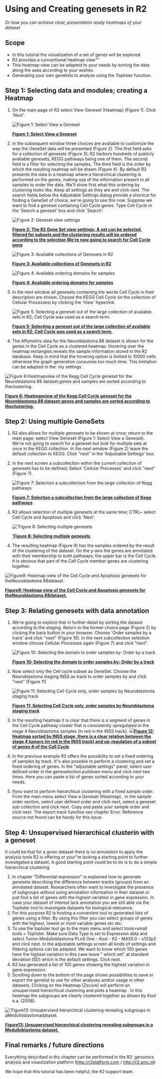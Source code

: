 <a id="using_and_creating_genesets"></a>

Using and Creating genesets in R2
===============================



*Or how you can achieve clear, presentation ready heatmaps of your
dataset*





Scope
-----

-   In this tutorial the visualization of a set of genes will be
    explored
-   R2 provides a conventional heatmap view""
-   This heatmap view can be adapted to your needs by sorting the data
    along the axes according to your wishes.
-   Generating your own genelists to analyze using the
    Toplister function.





Step 1: Selecting data and modules; creating a Heatmap
---------------

1.  On the main page of R2 select View Geneset (Heatmap) (Figure 1).
    Click 'Next'.
    
	![](_static/images/UsingGenesets_Select.png "Figure    1: Select View a    Geneset")
	
	[**Figure    1: Select View a    Geneset**](_static/images/UsingGenesets_Select.png)
	
2.  In the subsequent window three choices are available to customize
    the way the GeneSet data will be presented (Figure 2). The first
    field asks for a collection of genesets (Figure 3); R2 harbors
    hundreds of publicly available genesets, KEGG pathways being one
    of them. The second field is a filter for selecting the samples. The
    third field is the order by which the resulting heatmap will be
    drawn (Figure 4). By default R2 presents the data in a heatmap where
    a hierarchical clustering is performed on the genes, making use of
    the information present in all samples to order the data. We'll show
    first what this ordering by clustering looks like. Keep all settings
    as they are and click next. The search fields below the Adjustable
    Settings dialog provide a shortcut for finding a GeneSet of choice,
    we're going to use this now. Suppose we want to find a geneset
    containing Cell Cycle genes. Type Cell Cycle in the 'Search a
    geneset' box and click 'Search'.

	![](_static/images/UsingGenesets_Settings.png "Figure 2: Geneset view settings")
	
	[**Figure    2: The R2 Gene Set view settings; A set can be selected, filtered for subsets and the clustering results will be ordered according to the selection We're now going to search for Cell Cycle gene**](_static/images/UsingGenesets_Settings.png)
    
	![](_static/images/UsingGenesets_Collections.png "Figure    3: Available collections of Genesets in    R2")
	
	[**Figure    3: Available collections of Genesets in    R2**](_static/images/UsingGenesets_Collections.png)
	
	![](_static/images/UsingGenesets_Ordering.png "Figure    4: Available ordering domains for    samples")
	
	[**Figure    4: Available ordering domains for    samples**](_static/images/UsingGenesets_Ordering.png)
	
3.  In the next window all genesets containing the words Cell Cycle in
    their description are shown. Choose the KEGG Cell Cycle (in the
    collection of Cellular Processes) by clicking the 'View' hyperlink.
    
	![](_static/images/UsingGenesets_Selecting.png "Figure    5: Selecting a geneset out of the large collection of available sets    in R2; Cell Cycle was used as a    search term.")
	
	[**Figure    5: Selecting a geneset out of the large collection of available sets    in R2; Cell Cycle was used as a    search term.**](_static/images/UsingGenesets_Selecting.png)
	
4.  The Affymetrix data for the Neuroblastoma 88 dataset is shown for
    the genes in the Cell Cycle as a clustered heatmap. Hovering over
    the heatmap rectangles reveals the sample information stored in the
    R2 database. Keep in mind that the hovering option is limited to
    10000 cells otherwise the graph generation consumes too much time.
    This limitation can be adapted in the \`my settings\`.


![](_static/images/UsingGenesets_Heatmap.png "Figure 6:Heatmapview of the Kegg Cell Cycle geneset for the Neuroblastoma 88 dataset;genes and samples are sorted according to theclustering.")
	
[**Figure 6: Heatmapview of the Kegg Cell Cycle geneset for the Neuroblastoma 88 dataset;genes and samples are sorted according to theclustering.**](_static/images/UsingGenesets_Heatmap.png)
	





Step 2: Using multiple GeneSets
---------------

1.  R2 also allows for multiple genesets to be shown at once; return to
    the main page; select View Geneset (Figure 1: Select View
    a Geneset). We're not going to search for a geneset but look for
    multiple sets at once in the KEGG collection. In the next window
    (Figure 2) leave the default collection to KEGG. Click "next" in the
    'Adjustable Settings' box.
2.  In the next screen a subcollection within the current collection of
    genesets has to be defined; Select 'Cellular Processes' and click
    "next" (Figure 7).
    
	![](_static/images/UsingGenesets_Subcollection.png "Figure    7: Selection a subcollection from the large collection of Kegg    pathways")
	
	[**Figure    7: Selection a subcollection from the large collection of Kegg    pathways**](_static/images/UsingGenesets_Subcollection.png)
	
3.  R2 allows selection of multiple genesets at the same time; CTRL+
    select Cell Cycle and Apoptosis and click 'Next'.
    
	![](_static/images/UsingGenesets_Doubleselect.png "'Figure    8: Selecting multiple    genesets")
	
	[**'Figure    8: Selecting multiple    genesets**](_static/images/UsingGenesets_Doubleselect.png)
	
4.  The resulting heatmap (Figure 9) has the samples ordered by the
    result of the clustering of the dataset. On the y-axis the genes are
    annotated with their membership to both pathways; the upper bar is
    the Cell Cycle. It is obvious that part of the Cell Cycle member
    genes are clustering together.


![](_static/images/UsingGenesets_Heatmap2.png "Figure9: Heatmap view of the Cell Cycle and Apoptosis genesets for theNeuroblastoma 88dataset.")
	
[**Figure9: Heatmap view of the Cell Cycle and Apoptosis genesets for theNeuroblastoma 88dataset.**](_static/images/UsingGenesets_Heatmap2.png)
	





Step 3: Relating genesets with data annotation
---------------

1.  We're going to explore that in further detail by sorting the dataset
    according to the staging. Return to the former choice page
    (Figure 2) by clicking the back button in your browser. Choose
    'Order samples by a track' and click "next" (Figure 10). In the next
    subcollection selection window choose Cellular Processes again
    (Figure 7) and click "next".
    
	![](_static/images/UsingGenesets_SelectDomain.png "Figure    10: Selecting the domain to order samples by: Order by a    track")
	
	[**Figure    10: Selecting the domain to order samples by: Order by a    track**](_static/images/UsingGenesets_SelectDomain.png)
	
2.  Now select only the Cell cycle subset as GeneSet. Choose the
    Neuroblastoma staging INSS as track to order samples by and click
    "next" (Figure 11)
    
	![](_static/images/UsingGenesets_CellCycle.png "Figure    11: Selecting Cell Cycle only, order samples by Neuroblastoma    staging    track")
	
	[**Figure    11: Selecting Cell Cycle only, order samples by Neuroblastoma    staging    track**](_static/images/UsingGenesets_CellCycle.png)
	
3.  In the resulting heatmap it is clear that there is a segment of
    genes in the Cell Cycle pathway cluster that is consistently
    upregulated in the stage 4 Neuroblastoma samples (in red in the
    INSS track).
    [![](_static/images/UsingGenesets_HeatmapSorted.png)**Figure
    12: Heatmap sorted by INSS stage, there is a clear relation between
    the stage 4 tumors (in red in the INSS track) and up-regulation of a
    subset of genes \#:of the Cell
    Cycle**](_static/images/UsingGenesets%20HeatmapSorted.png)
4.  In the previous example R2 offers the possibility to set a fixed
    ordering of samples by track. It"s also possible to perform a
    clustering and set a fixed ordering of genes. In the "adjustable
    settings" panel, select user defined order in the geneselection
    pulldown menu and click next two times. Here you can paste a list of
    genes sorted according to your needs.
5.  Ifyou want to perform hierarchical clustering with a fixed
    sample order. From the main menu select View a Geneset (Heatmap) ,
    in the sample order section, select user defined order and click
    next, select a geneset sub collection and click next. Copy and paste
    your sample order and click next. The export track function see
    chapter Error: Reference source not found can be handy for
    this issue.





Step 4: Unsupervised hierarchical clusterin with a geneset
---------------



It could be that for a given dataset there is no annotation to apply the
analysis tools R2 is offering or your"re lacking a starting point to
further investigated a dataset. A good starting point could be to do is
to do a simple hierarchical clustering



1.  In chapter "Differential expression" is explained how to
    generate genesets describing the difference between tracks (groups)
    from an annotated dataset. Researchers often want to investigate the
    presence of subgroups without using annotation information in their
    dataset or just find a list of genes with the highest variation in
    gene expression. In case your dataset of interest lack annotation
    you are still able via the Toplister tool to investigate datasets
    for biological relevance.
2.  For this purpose R2 is hosting a convenient tool to generated lists
    of genes using a filter. By using this filter you can select groups
    of genes with the highest, lowest or most variable genes etc etc.
3.  To use the toplister tool go to the main menu and select
    tools>small tools > Toplister. Make sure Data Type is set to
    Expression data and select Tumor Medulloblastoma PLoS One - Kool -
    62 - MAS5.0 - u133p2 and click next. In the adjustable settings
    screen all kinds of settings and filtering options can be adapted.
    We want to know which 100 genes have the highest variation in this
    case leave " which set" at standard deviation (SD) which is the
    default settings. Click next.
4.  R2 has generated a list of 100 genes showing the highest variation
    in gene expression.
5.  Scrolling down to the bottom of the page shows possibilities to save
    or export the genelist to use for other analyses and/or usage in
    other datasets. Clicking on the Heatmap (Zscore) will perform an
    unsupervised hierarchical clustering and plots a heatmap . In this
    heatmap the subgroups are clearly clustered together as shown by
    Kool e.a. (2008).


![](_static/images/UsingGenesets_Unsupervised.png "'Figure13: Unsupervised hierarchical clustering revealing subgroups in aMedulloblastomadataset.")
	
[**Figure13: Unsupervised hierarchical clustering revealing subgroups in a Medulloblastoma dataset.**](_static/images/UsingGenesets_Unsupervised.png)
	



Final remarks / future directions
---------------------------------


Everything described in ths chapter can be performed in the R2: genomics analysis and visaulization platform (http://r2platform.com / http://r2.amc.nl) 


We hope that this tutorial has been helpful, the R2 support team.


